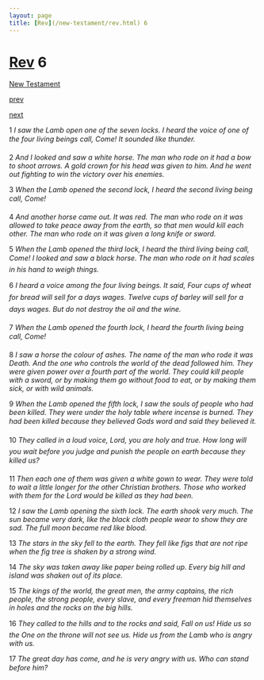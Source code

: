 ```yaml
---
layout: page
title: [Rev](/new-testament/rev.html) 6
---
```


# [Rev](/new-testament/rev.html) 6

[New Testament](/new-testament.html)


[prev](/new-testament/rev/rev-5.html)


[next](/new-testament/rev/rev-7.html)

1 _I saw the Lamb open one of the seven locks. I heard the voice of one of the four living beings call, Come! It sounded like thunder._

2 _And I looked and saw a white horse. The man who rode on it had a bow to shoot arrows.  A gold crown for his head was given to him. And he went out fighting to win the victory over his enemies._

3 _When the Lamb opened the second lock, I heard the second living being call, Come!_

4 _And another horse came out. It was red. The man who rode on it was allowed to take peace away from the earth, so that men would kill each other. The man who rode on it was given a long knife or sword._

5 _When the Lamb opened the third lock, I heard the third living being call, Come! I looked and saw a black horse. The man who rode on it had scales in his hand to weigh things._

6 _I heard a voice among the four living beings. It said, Four cups of wheat for bread will sell for a days wages. Twelve cups of barley will sell for a days wages. But do not destroy the oil and the wine._

7 _When the Lamb opened the fourth lock, I heard the fourth living being call, Come!_

8 _I saw a horse the colour of ashes. The name of the man who rode it was Death. And the one who controls the world of the dead followed him. They were given power over a fourth part of the world. They could kill people with a sword, or by making them go without food to eat, or by making them sick, or with wild animals._

9 _When the Lamb opened the fifth lock, I saw the souls of people who had been killed.  They were under the holy table where incense is burned. They had been killed because they believed Gods word and said they believed it._

10 _They called in a loud voice, Lord, you are holy and true. How long will you wait before you judge and punish the people on earth because they killed us?_

11 _Then each one of them was given a white gown to wear. They were told to wait a little longer for the other Christian brothers. Those who worked with them for the Lord would be killed as they had been._

12 _I saw the Lamb opening the sixth lock. The earth shook very much. The sun became very dark, like the black cloth people wear to show they are sad. The full moon became red like blood._

13 _The stars in the sky fell to the earth. They fell like figs that are not ripe when the fig tree is shaken by a strong wind._

14 _The sky was taken away like paper being rolled up. Every big hill and island was shaken out of its place._

15 _The kings of the world, the great men, the army captains, the rich people, the strong people, every slave, and every freeman hid themselves in holes and the rocks on the big hills._

16 _They called to the hills and to the rocks and said, Fall on us! Hide us so the One on the throne will not see us. Hide us from the Lamb who is angry with us._

17 _The great day has come, and he is very angry with us. Who can stand before him?_

